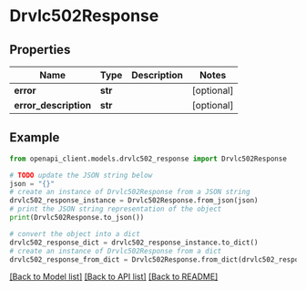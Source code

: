 # Drvlc502Response


## Properties

Name | Type | Description | Notes
------------ | ------------- | ------------- | -------------
**error** | **str** |  | [optional] 
**error_description** | **str** |  | [optional] 

## Example

```python
from openapi_client.models.drvlc502_response import Drvlc502Response

# TODO update the JSON string below
json = "{}"
# create an instance of Drvlc502Response from a JSON string
drvlc502_response_instance = Drvlc502Response.from_json(json)
# print the JSON string representation of the object
print(Drvlc502Response.to_json())

# convert the object into a dict
drvlc502_response_dict = drvlc502_response_instance.to_dict()
# create an instance of Drvlc502Response from a dict
drvlc502_response_from_dict = Drvlc502Response.from_dict(drvlc502_response_dict)
```
[[Back to Model list]](../README.md#documentation-for-models) [[Back to API list]](../README.md#documentation-for-api-endpoints) [[Back to README]](../README.md)



